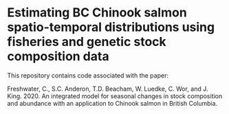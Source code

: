 # Estimating BC Chinook salmon spatio-temporal distributions using fisheries and genetic stock composition data

This repository contains code associated with the paper:

Freshwater, C., S.C. Anderon, T.D. Beacham, W. Luedke, C. Wor, and J. King. 2020. An integrated model for seasonal changes in stock composition and abundance with an application to Chinook salmon in British Columbia. 



